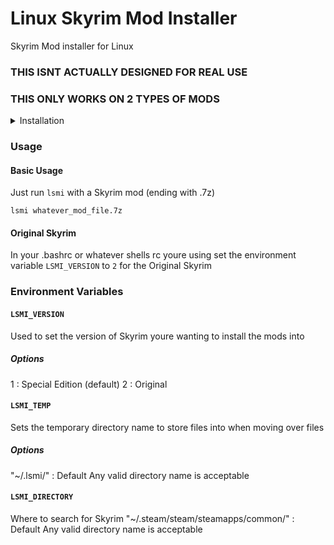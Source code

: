 # Linux Skyrim Mod Installer
Skyrim Mod installer for Linux
### THIS ISNT ACTUALLY DESIGNED FOR REAL USE
### THIS ONLY WORKS ON 2 TYPES OF MODS

<details>
  <summary>Installation</summary>
### Installation
Open up a terminal and type
`git clone https://github.com/garryspins/linux-skyrim-mod-installer.git`

Then enter the directory containing lsmi with
`cd linux-skyrim-mod-installer`

Finally run the install script by
`sudo ./install.sh`

</details>

### Usage
#### Basic Usage
Just run `lsmi` with a Skyrim mod (ending with .7z)

`lsmi whatever_mod_file.7z`

#### Original Skyrim
In your .bashrc or whatever shells rc youre using set the environment variable `LSMI_VERSION` to `2` for the Original Skyrim

### Environment Variables
#### `LSMI_VERSION`
Used to set the version of Skyrim youre wanting to install the mods into
##### Options
1 : Special Edition (default)
2 : Original

#### `LSMI_TEMP`
Sets the temporary directory name to store files into when moving over files
##### Options
"~/.lsmi/" : Default
Any valid directory name is acceptable 

#### `LSMI_DIRECTORY`
Where to search for Skyrim
"~/.steam/steam/steamapps/common/" : Default
Any valid directory name is acceptable

